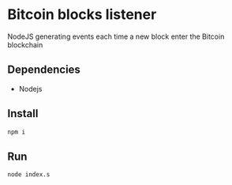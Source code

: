 # Bitcoin blocks listener

NodeJS generating events each time a new block enter the Bitcoin blockchain

## Dependencies

- Nodejs

## Install

```bash
npm i
```

## Run

```bash
node index.s
```
